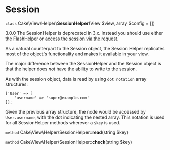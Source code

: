 # Session

`class` Cake\\View\\Helper\\**SessionHelper**(View $view, array $config = [])

<div class="deprecated">

3.0.0
The SessionHelper is deprecated in 3.x. Instead you should use either the
[FlashHelper](../../views/helpers/flash.md) or [access the
session via the request](#accessing-session-object).

</div>

As a natural counterpart to the Session object, the Session
Helper replicates most of the object's functionality and makes it
available in your view.

The major difference between the SessionHelper and the Session
object is that the helper does *not* have the ability to write
to the session.

As with the session object, data is read by using
`dot notation` array structures:

    ['User' => [
        'username' => 'super@example.com'
    ]];

Given the previous array structure, the node would be accessed by
`User.username`, with the dot indicating the nested array. This
notation is used for all SessionHelper methods wherever a `$key` is
used.

`method` Cake\\View\\Helper\\SessionHelper::**read**(string $key)

`method` Cake\\View\\Helper\\SessionHelper::**check**(string $key)
